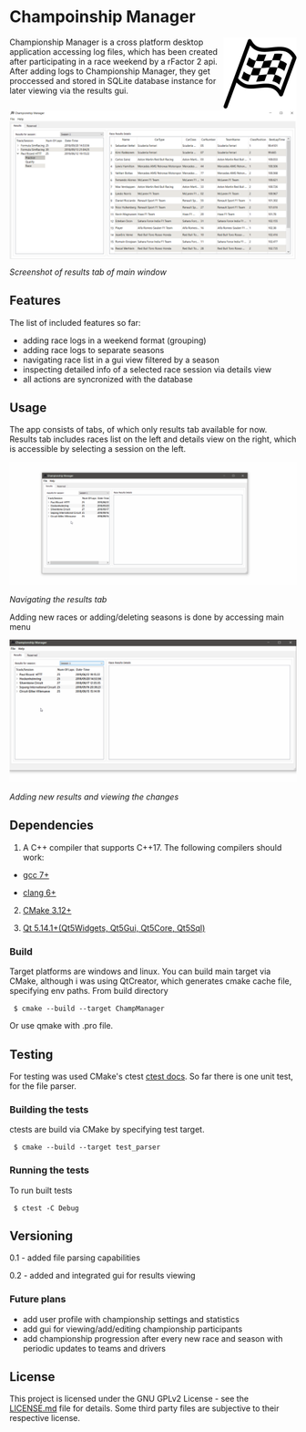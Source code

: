# Champoinship Manager
<img align=right src="rsc/better_icon.png" width='128' alt='Icon'>

Championship Manager is a cross platform desktop application accessing log files, which has been created after participating in a race weekend by a rFactor 2 api.
After adding logs to Championship Manager, they get proccessed and stored in SQLite database instance for later viewing via the results gui.

<img align=center src="rsc/sreenshot1.png" width='1024' alt='Screen'>

_Screenshot of results tab of main window_
## Features
The list of included features so far:
 * adding race logs in a weekend format (grouping)
 * adding race logs to separate seasons
 * navigating race list in a gui view filtered by a season
 * inspecting detailed info of a selected race session via details view
 * all actions are syncronized with the database
## Usage
The app consists of tabs, of which only results tab available for now.
Results tab includes races list on the left and details view on the right, which is accessible by selecting a session on the left.

![select sessions](rsc/preview1.gif)

_Navigating the results tab_ 

Adding new races or adding/deleting seasons is done by accessing main menu 

![gif add race season switch beetween](rsc/preview2.gif)

_Adding new results and viewing the changes_
## Dependencies
1. A C++ compiler that supports C++17.
The following compilers should work:

  * [gcc 7+](https://gcc.gnu.org/)

  * [clang 6+](https://clang.llvm.org/)

2. [CMake 3.12+](https://cmake.org/)

3. [Qt 5.14.1+(Qt5Widgets, Qt5Gui, Qt5Core, Qt5Sql)](https://www.qt.io/)

### Build
Target platforms are windows and linux. You can build main target via CMake, although i was using QtCreator, which generates cmake cache file, specifying env paths.
From build directory
```
 $ cmake --build --target ChampManager
```
Or use qmake with .pro file.

## Testing
For testing was used CMake's ctest [ctest docs](https://cmake.org/cmake/help/latest/manual/ctest.1.html). So far there is one unit test, for the file parser.
### Building the tests
ctests are build via CMake by specifying test target.
```
 $ cmake --build --target test_parser
```

### Running the tests
To run built tests
```
 $ ctest -C Debug
```

## Versioning

0.1 - added file parsing capabilities

0.2 - added and integrated gui for results viewing

### Future plans

 * add user profile with championship settings and statistics
 * add gui for viewing/add/editing championship participants
 * add championship progression after every new race and season with periodic updates to teams and drivers

## License

This project is licensed under the GNU GPLv2 License - see the [LICENSE.md](LICENSE.md) file for details.
Some third party files are subjective to their respective license.

